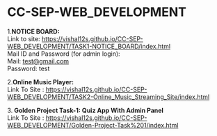 # CC-SEP-WEB_DEVELOPMENT
1.<b>NOTICE BOARD:</b> <br>
Link to site: https://vishal12s.github.io/CC-SEP-WEB_DEVELOPMENT/TASK1-NOTICE_BOARD/index.html <br>
Mail ID and Password (for admin login): <br>
Mail: test@gmail.com<br> 
Password: test <br>

2.<b>Online Music Player:</b><br>
Link To Site : https://vishal12s.github.io/CC-SEP-WEB_DEVELOPMENT/TASK2-Online_Music_Streaming_Site/index.html

3.<b> Golden Project Task-1: Quiz App With Admin Panel </b><br>
Link To Site : https://vishal12s.github.io/CC-SEP-WEB_DEVELOPMENT/Golden-Project-Task%201/index.html 

